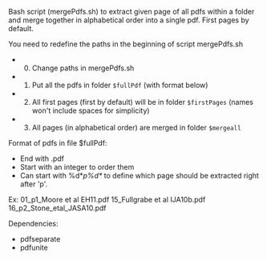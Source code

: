 Bash script (mergePdfs.sh) to extract given page of all pdfs within a folder and merge together in alphabetical order into a single pdf. First pages by default.

You need to redefine the paths in the beginning of script mergePdfs.sh
 * 0) Change paths in mergePdfs.sh
 * 1) Put all the pdfs in folder ```$fullPdf``` (with format below)
 * 2) All first pages (first by default) will be in folder ```$firstPages``` (names won't include spaces for simplicity)
 * 3) All pages (in alphabetical order) are merged in folder ```$mergeall```

Format of pdfs in file $fullPdf: 
* End with .pdf
* Start with an integer to order them
* Can start with %d*_p%d*_ to define which page should be extracted right after 'p'.

Ex: 
01_p1_Moore et al EH11.pdf
15_Fullgrabe et al IJA10b.pdf
16_p2_Stone_etal_JASA10.pdf


Dependencies:
* pdfseparate
* pdfunite
